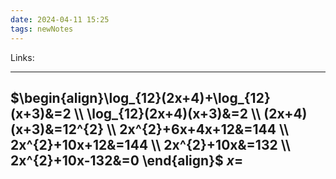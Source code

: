 ```yaml
---
date: 2024-04-11 15:25
tags: newNotes
---
```

Links: 

---
$\begin{align}\log_{12}(2x+4)+\log_{12}(x+3)&=2 \\ \log_{12}(2x+4)(x+3)&=2 \\ (2x+4)(x+3)&=12^{2} \\ 2x^{2}+6x+4x+12&=144 \\ 2x^{2}+10x+12&=144 \\ 2x^{2}+10x&=132 \\ 2x^{2}+10x-132&=0 \end{align}$
$x=$
---

